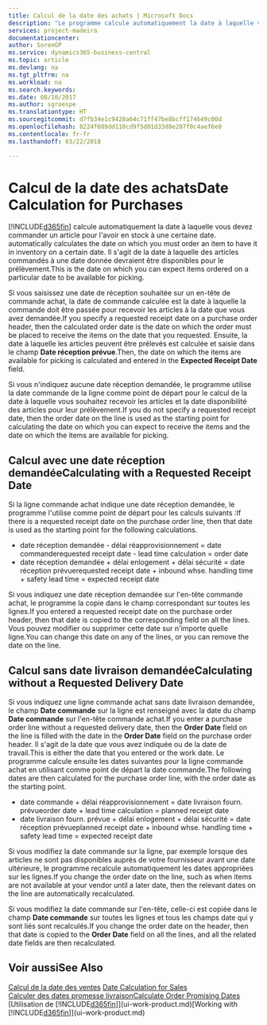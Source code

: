 ```yaml
---
title: Calcul de la date des achats | Microsoft Docs
description: "Le programme calcule automatiquement la date à laquelle vous devez commander un article pour l'avoir en stock à une certaine date. Il s'agit de la date à laquelle des articles commandés à une date donnée devraient être disponibles pour le prélèvement."
services: project-madeira
documentationcenter: 
author: SorenGP
ms.service: dynamics365-business-central
ms.topic: article
ms.devlang: na
ms.tgt_pltfrm: na
ms.workload: na
ms.search.keywords: 
ms.date: 08/10/2017
ms.author: sgroespe
ms.translationtype: HT
ms.sourcegitcommit: d7fb34e1c9428a64c71ff47be8bcff174649c00d
ms.openlocfilehash: 8224f609dd110cd9f5d01d33d8e207f0c4aef6e0
ms.contentlocale: fr-fr
ms.lasthandoff: 03/22/2018

---
```

# <a name="date-calculation-for-purchases"></a><span data-ttu-id="82454-104">Calcul de la date des achats</span><span class="sxs-lookup"><span data-stu-id="82454-104">Date Calculation for Purchases</span></span>
[!INCLUDE[d365fin](includes/d365fin_md.md)]<span data-ttu-id="82454-105"> calcule automatiquement la date à laquelle vous devez commander un article pour l'avoir en stock à une certaine date.</span><span class="sxs-lookup"><span data-stu-id="82454-105"> automatically calculates the date on which you must order an item to have it in inventory on a certain date.</span></span> <span data-ttu-id="82454-106">Il s'agit de la date à laquelle des articles commandés à une date donnée devraient être disponibles pour le prélèvement.</span><span class="sxs-lookup"><span data-stu-id="82454-106">This is the date on which you can expect items ordered on a particular date to be available for picking.</span></span>  

<span data-ttu-id="82454-107">Si vous saisissez une date de réception souhaitée sur un en-tête de commande achat, la date de commande calculée est la date à laquelle la commande doit être passée pour recevoir les articles à la date que vous avez demandée.</span><span class="sxs-lookup"><span data-stu-id="82454-107">If you specify a requested receipt date on a purchase order header, then the calculated order date is the date on which the order must be placed to receive the items on the date that you requested.</span></span> <span data-ttu-id="82454-108">Ensuite, la date à laquelle les articles peuvent être prélevés est calculée et saisie dans le champ **Date réception prévue**.</span><span class="sxs-lookup"><span data-stu-id="82454-108">Then, the date on which the items are available for picking is calculated and entered in the **Expected Receipt Date** field.</span></span>  

<span data-ttu-id="82454-109">Si vous n'indiquez aucune date réception demandée, le programme utilise la date commande de la ligne comme point de départ pour le calcul de la date à laquelle vous souhaitez recevoir les articles et la date disponibilité des articles pour leur prélèvement.</span><span class="sxs-lookup"><span data-stu-id="82454-109">If you do not specify a requested receipt date, then the order date on the line is used as the starting point for calculating the date on which you can expect to receive the items and the date on which the items are available for picking.</span></span>  

## <a name="calculating-with-a-requested-receipt-date"></a><span data-ttu-id="82454-110">Calcul avec une date réception demandée</span><span class="sxs-lookup"><span data-stu-id="82454-110">Calculating with a Requested Receipt Date</span></span>  
<span data-ttu-id="82454-111">Si la ligne commande achat indique une date réception demandée, le programme l'utilise comme point de départ pour les calculs suivants :</span><span class="sxs-lookup"><span data-stu-id="82454-111">If there is a requested receipt date on the purchase order line, then that date is used as the starting point for the following calculations.</span></span>  

- <span data-ttu-id="82454-112">date réception demandée - délai réapprovisionnement = date commande</span><span class="sxs-lookup"><span data-stu-id="82454-112">requested receipt date - lead time calculation = order date</span></span>  
- <span data-ttu-id="82454-113">date réception demandée + délai enlogement + délai sécurité = date réception prévue</span><span class="sxs-lookup"><span data-stu-id="82454-113">requested receipt date + inbound whse. handling time + safety lead time = expected receipt date</span></span>  

<span data-ttu-id="82454-114">Si vous indiquez une date réception demandée sur l'en-tête commande achat, le programme la copie dans le champ correspondant sur toutes les lignes.</span><span class="sxs-lookup"><span data-stu-id="82454-114">If you entered a requested receipt date on the purchase order header, then that date is copied to the corresponding field on all the lines.</span></span> <span data-ttu-id="82454-115">Vous pouvez modifier ou supprimer cette date sur n'importe quelle ligne.</span><span class="sxs-lookup"><span data-stu-id="82454-115">You can change this date on any of the lines, or you can remove the date on the line.</span></span>  

## <a name="calculating-without-a-requested-delivery-date"></a><span data-ttu-id="82454-116">Calcul sans date livraison demandée</span><span class="sxs-lookup"><span data-stu-id="82454-116">Calculating without a Requested Delivery Date</span></span>  
<span data-ttu-id="82454-117">Si vous indiquez une ligne commande achat sans date livraison demandée, le champ **Date commande** sur la ligne est renseigné avec la date du champ **Date commande** sur l'en\-tête commande achat.</span><span class="sxs-lookup"><span data-stu-id="82454-117">If you enter a purchase order line without a requested delivery date, then the **Order Date** field on the line is filled with the date in the **Order Date** field on the purchase order header.</span></span> <span data-ttu-id="82454-118">Il s'agit de la date que vous avez indiquée ou de la date de travail.</span><span class="sxs-lookup"><span data-stu-id="82454-118">This is either the date that you entered or the work date.</span></span> <span data-ttu-id="82454-119">Le programme calcule ensuite les dates suivantes pour la ligne commande achat en utilisant comme point de départ la date commande.</span><span class="sxs-lookup"><span data-stu-id="82454-119">The following dates are then calculated for the purchase order line, with the order date as the starting point.</span></span>  

- <span data-ttu-id="82454-120">date commande + délai réapprovisionnement = date livraison fourn. prévue</span><span class="sxs-lookup"><span data-stu-id="82454-120">order date + lead time calculation = planned receipt date</span></span>  
- <span data-ttu-id="82454-121">date livraison fourn. prévue + délai enlogement + délai sécurité = date réception prévue</span><span class="sxs-lookup"><span data-stu-id="82454-121">planned receipt date + inbound whse. handling time + safety lead time = expected receipt date</span></span>  

<span data-ttu-id="82454-122">Si vous modifiez la date commande sur la ligne, par exemple lorsque des articles ne sont pas disponibles auprès de votre fournisseur avant une date ultérieure, le programme recalcule automatiquement les dates appropriées sur les lignes.</span><span class="sxs-lookup"><span data-stu-id="82454-122">If you change the order date on the line, such as when items are not available at your vendor until a later date, then the relevant dates on the line are automatically recalculated.</span></span>  

<span data-ttu-id="82454-123">Si vous modifiez la date commande sur l'en\-tête, celle\-ci est copiée dans le champ **Date commande** sur toutes les lignes et tous les champs date qui y sont liés sont recalculés.</span><span class="sxs-lookup"><span data-stu-id="82454-123">If you change the order date on the header, then that date is copied to the **Order Date** field on all the lines, and all the related date fields are then recalculated.</span></span>  

## <a name="see-also"></a><span data-ttu-id="82454-124">Voir aussi</span><span class="sxs-lookup"><span data-stu-id="82454-124">See Also</span></span>  
 <span data-ttu-id="82454-125">[Calcul de la date des ventes](sales-date-calculation-for-sales.md) </span><span class="sxs-lookup"><span data-stu-id="82454-125">[Date Calculation for Sales](sales-date-calculation-for-sales.md) </span></span>  
 [<span data-ttu-id="82454-126">Calculer des dates promesse livraison</span><span class="sxs-lookup"><span data-stu-id="82454-126">Calculate Order Promising Dates</span></span>](sales-how-to-calculate-order-promising-dates.md)  
 <span data-ttu-id="82454-127">[Utilisation de [!INCLUDE[d365fin](includes/d365fin_md.md)]](ui-work-product.md)</span><span class="sxs-lookup"><span data-stu-id="82454-127">[Working with [!INCLUDE[d365fin](includes/d365fin_md.md)]](ui-work-product.md)</span></span>

